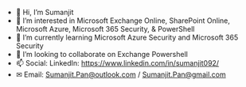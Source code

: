- 👋 Hi, I’m Sumanjit
- 👀 I’m interested in Microsoft Exchange Online, SharePoint Online, Microsoft Azure, Microsoft 365 Security, & PowerShell
- 🌱 I’m currently learning Microsoft Azure Security and Microsoft 365 Security
- 💞️ I’m looking to collaborate on Exchange Powershell
- 📫 Social: LinkedIn: https://www.linkedin.com/in/sumanjit092/
- ✉ Email: Sumanjit.Pan@outlook.com / Sumanjit.Pan@gmail.com

<!---
sumanjit-pan/sumanjit-pan is a ✨ special ✨ repository because its `README.md` (this file) appears on your GitHub profile.
You can click the Preview link to take a look at your changes.
--->
